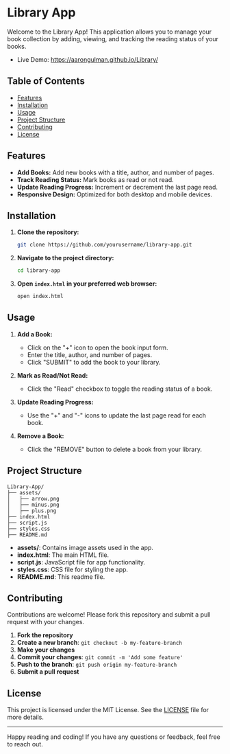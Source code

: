 # Library App

Welcome to the Library App! This application allows you to manage your book collection by adding, viewing, and tracking the reading status of your books.
- Live Demo: https://aarongulman.github.io/Library/

## Table of Contents
- [Features](#features)
- [Installation](#installation)
- [Usage](#usage)
- [Project Structure](#project-structure)
- [Contributing](#contributing)
- [License](#license)

## Features

- **Add Books:** Add new books with a title, author, and number of pages.
- **Track Reading Status:** Mark books as read or not read.
- **Update Reading Progress:** Increment or decrement the last page read.
- **Responsive Design:** Optimized for both desktop and mobile devices.

## Installation

1. **Clone the repository:**
   ```bash
   git clone https://github.com/yourusername/library-app.git
   ```

2. **Navigate to the project directory:**
   ```bash
   cd library-app
   ```

3. **Open `index.html` in your preferred web browser:**
   ```bash
   open index.html
   ```

## Usage

1. **Add a Book:**
   - Click on the "+" icon to open the book input form.
   - Enter the title, author, and number of pages.
   - Click "SUBMIT" to add the book to your library.

2. **Mark as Read/Not Read:**
   - Click the "Read" checkbox to toggle the reading status of a book.

3. **Update Reading Progress:**
   - Use the "+" and "-" icons to update the last page read for each book.

4. **Remove a Book:**
   - Click the "REMOVE" button to delete a book from your library.

## Project Structure

```
Library-App/
├── assets/
│   ├── arrow.png
│   ├── minus.png
│   ├── plus.png
├── index.html
├── script.js
├── styles.css
├── README.md
```

- **assets/**: Contains image assets used in the app.
- **index.html**: The main HTML file.
- **script.js**: JavaScript file for app functionality.
- **styles.css**: CSS file for styling the app.
- **README.md**: This readme file.

## Contributing

Contributions are welcome! Please fork this repository and submit a pull request with your changes.

1. **Fork the repository**
2. **Create a new branch**: `git checkout -b my-feature-branch`
3. **Make your changes**
4. **Commit your changes**: `git commit -m 'Add some feature'`
5. **Push to the branch**: `git push origin my-feature-branch`
6. **Submit a pull request**

## License

This project is licensed under the MIT License. See the [LICENSE](LICENSE) file for more details.

---

Happy reading and coding! If you have any questions or feedback, feel free to reach out.
